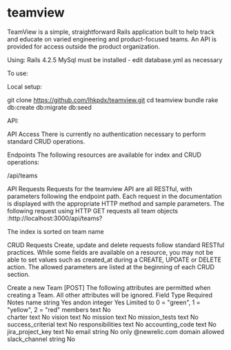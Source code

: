 # teamview

TeamView is a simple, straightforward Rails application built to help track and educate on varied engineering and product-focused teams.  An API is provided for access outside the product organization.

Using:
Rails 4.2.5
MySql must be installed - edit database.yml as necessary

To use:

Local setup:

git clone https://github.com/lhkpdx/teamview.git
cd teamview
bundle
rake db:create db:migrate db:seed


API:

API Access
There is currently no authentication necessary to perform standard CRUD operations.

Endpoints
The following resources are available for index and CRUD operations:

/api/teams

API Requests
Requests for the teamview API are all RESTful, with parameters following the endpoint path. Each request in the documentation is displayed with the appropriate HTTP method and sample parameters. The following request using HTTP GET requests all team objects :http://localhost:3000/api/teams?

The index is sorted on team name

CRUD Requests
Create, update and delete requests follow standard RESTful practices. While some fields are available on a resource, you may not be able to set values such as created_at during a CREATE, UPDATE or DELETE action. The allowed parameters are listed at the beginning of each CRUD section. 

Create a new Team [POST] The following attributes are permitted when creating a Team. All other attributes will be ignored.
Field	Type	Required	Notes
name	string	Yes	
andon	integer	Yes	    Limited to 0 = "green", 1 = "yellow", 2 = "red"
members	text	No	
charter	text	No
vision	text	No
mission	text	No
mission_tests	text	No
success_criterial	text	No
responsibilities	text	No
accounting_code	text	No
jira_project_key	text	No
email	string	No      only @newrelic.com domain allowed
slack_channel	string	No
	


